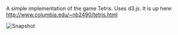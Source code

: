 A simple implementation of the game Tetris. Uses d3.js. It is up here: http://www.columbia.edu/~nb2490/tetris.html

![Snapshot](http://www.columbia.edu/~nb2490/tetris.png "Snapshot")
